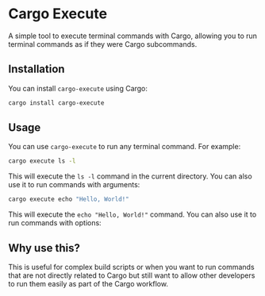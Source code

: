 # Cargo Execute

A simple tool to execute terminal commands with Cargo, allowing you to run terminal commands as if they were Cargo subcommands.

## Installation

You can install `cargo-execute` using Cargo:

```bash
cargo install cargo-execute
```

## Usage

You can use `cargo-execute` to run any terminal command. For example:

```bash
cargo execute ls -l
```
This will execute the `ls -l` command in the current directory.
You can also use it to run commands with arguments:

```bash
cargo execute echo "Hello, World!"
```
This will execute the `echo "Hello, World!"` command.
You can also use it to run commands with options:

## Why use this?

This is useful for complex build scripts or when you want to run commands that are not directly related to Cargo but still want to allow other developers to run them easily as part of the Cargo workflow.

